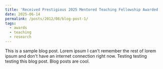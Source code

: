 ```yaml
---
title: 'Received Prestigious 2025 Mentored Teaching Fellowship Awarded by Nc State University'
date: 2025-06-14
permalink: /posts/2012/08/blog-post-1/
tags:
  - awards
  - teaching
  - research
---
```


This is a sample blog post. Lorem ipsum I can't remember the rest of lorem ipsum and don't have an internet connection right now. Testing testing testing this blog post. Blog posts are cool.

